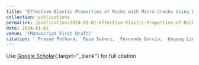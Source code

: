 ```yaml
---
title: "Effective Elastic Properties of Rocks with Micro Cracks Using Discrete Element Method"
collection: publications
permalink: /publication/2024-01-01-Effective-Elastic-Properties-of-Rocks-with-Micro-Cracks-Using-Discrete-Element-Method
date: 2024-01-01
venue: '(Manuscript First Draft)'
citation: ' Prasad Pothana,  Reza Saberi,  Fernando Garcia,  Kegang Ling, &quot;Effective Elastic Properties of Rocks with Micro Cracks Using Discrete Element Method.&quot; (Manuscript First Draft), 2024.'
---
```

Use [Google Scholar](https://scholar.google.com/scholar?q=Effective+Elastic+Properties+of+Rocks+with+Micro+Cracks+Using+Discrete+Element+Method){:target="_blank"} for full citation